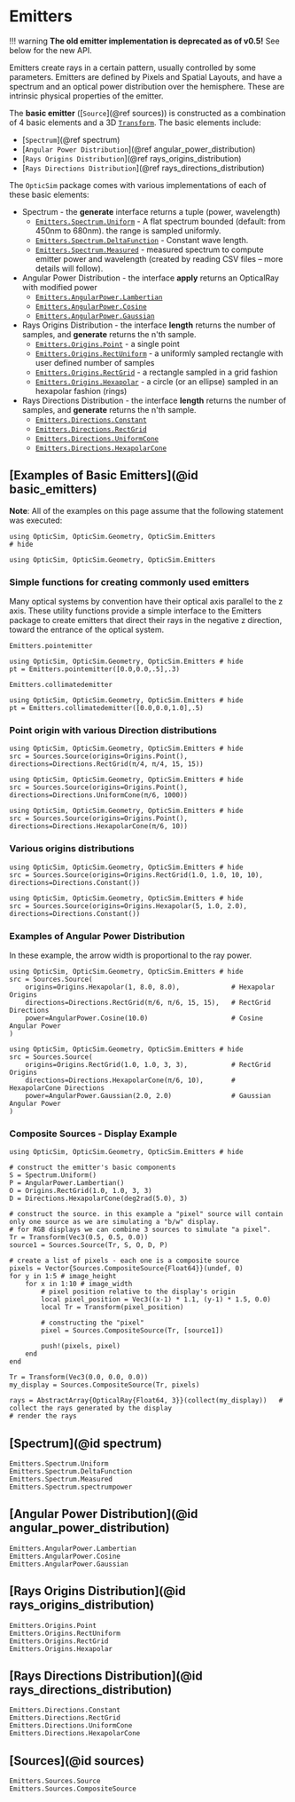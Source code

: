 # Emitters

!!! warning
    **The old emitter implementation is deprecated as of v0.5!** See below for the new API.

Emitters create rays in a certain pattern, usually controlled by some parameters. Emitters are defined by Pixels and Spatial Layouts, and have a spectrum and an optical power distribution over the hemisphere. These are intrinsic physical properties of the emitter.

The **basic emitter** ([`Source`](@ref sources)) is constructed as a combination of 4 basic elements and a 3D [`Transform`](@ref). The basic elements include:
- [`Spectrum`](@ref spectrum)
- [`Angular Power Distribution`](@ref angular_power_distribution)
- [`Rays Origins Distribution`](@ref rays_origins_distribution)
- [`Rays Directions Distribution`](@ref rays_directions_distribution)

The `OpticSim` package comes with various implementations of each of these basic elements:
- Spectrum - the **generate** interface returns a tuple (power, wavelength)
  * [`Emitters.Spectrum.Uniform`](@ref) - A flat spectrum bounded (default: from 450nm to 680nm). the range is sampled uniformly.
  * [`Emitters.Spectrum.DeltaFunction`](@ref) - Constant wave length.
  * [`Emitters.Spectrum.Measured`](@ref) - measured spectrum to compute emitter power and wavelength (created by reading CSV files – more details will follow).
- Angular Power Distribution - the interface **apply** returns an OpticalRay with modified power
  * [`Emitters.AngularPower.Lambertian`](@ref)
  * [`Emitters.AngularPower.Cosine`](@ref)
  * [`Emitters.AngularPower.Gaussian`](@ref)
- Rays Origins Distribution - the interface **length** returns the number of samples, and **generate** returns the n'th sample.
  * [`Emitters.Origins.Point`](@ref) - a single point
  * [`Emitters.Origins.RectUniform`](@ref) - a uniformly sampled rectangle with user defined number of samples
  * [`Emitters.Origins.RectGrid`](@ref) - a rectangle sampled in a grid fashion
  * [`Emitters.Origins.Hexapolar`](@ref) - a circle (or an ellipse) sampled in an hexapolar fashion (rings)
- Rays Directions Distribution - the interface **length** returns the number of samples, and **generate** returns the n'th sample.
  * [`Emitters.Directions.Constant`](@ref)
  * [`Emitters.Directions.RectGrid`](@ref)
  * [`Emitters.Directions.UniformCone`](@ref)
  * [`Emitters.Directions.HexapolarCone`](@ref)

## [Examples of Basic Emitters](@id basic_emitters)

**Note**: All of the examples on this page assume that the following statement was executed:

```@example 
using OpticSim, OpticSim.Geometry, OpticSim.Emitters                                # hide
```

```@example
using OpticSim, OpticSim.Geometry, OpticSim.Emitters
```

### Simple functions for creating commonly used emitters
Many optical systems by convention have their optical axis parallel to the z axis. These utility functions provide a simple interface to the Emitters package to create emitters that direct their rays in the negative z direction, toward the entrance of the optical system.

```@docs; canonical = false
Emitters.pointemitter
```

```@example
using OpticSim, OpticSim.Geometry, OpticSim.Emitters # hide
pt = Emitters.pointemitter([0.0,0.0,.5],.3)
```

```@docs; canonical = false
Emitters.collimatedemitter
```

```@example
using OpticSim, OpticSim.Geometry, OpticSim.Emitters # hide
pt = Emitters.collimatedemitter([0.0,0.0,1.0],.5)
```

### Point origin with various Direction distributions
```@example
using OpticSim, OpticSim.Geometry, OpticSim.Emitters # hide
src = Sources.Source(origins=Origins.Point(), directions=Directions.RectGrid(π/4, π/4, 15, 15))
```

```@example
using OpticSim, OpticSim.Geometry, OpticSim.Emitters # hide
src = Sources.Source(origins=Origins.Point(), directions=Directions.UniformCone(π/6, 1000))
```


```@example
using OpticSim, OpticSim.Geometry, OpticSim.Emitters # hide
src = Sources.Source(origins=Origins.Point(), directions=Directions.HexapolarCone(π/6, 10))
```


### Various origins distributions

```@example
using OpticSim, OpticSim.Geometry, OpticSim.Emitters # hide
src = Sources.Source(origins=Origins.RectGrid(1.0, 1.0, 10, 10), directions=Directions.Constant())
```


```@example
using OpticSim, OpticSim.Geometry, OpticSim.Emitters # hide
src = Sources.Source(origins=Origins.Hexapolar(5, 1.0, 2.0), directions=Directions.Constant())
```


### Examples of Angular Power Distribution

In these example, the arrow width is proportional to the ray power.

```@example
using OpticSim, OpticSim.Geometry, OpticSim.Emitters # hide
src = Sources.Source(
    origins=Origins.Hexapolar(1, 8.0, 8.0),             # Hexapolar Origins
	directions=Directions.RectGrid(π/6, π/6, 15, 15),   # RectGrid Directions
	power=AngularPower.Cosine(10.0)                     # Cosine Angular Power 
)
```

```@example
using OpticSim, OpticSim.Geometry, OpticSim.Emitters # hide
src = Sources.Source(
	origins=Origins.RectGrid(1.0, 1.0, 3, 3),           # RectGrid Origins  
	directions=Directions.HexapolarCone(π/6, 10),       # HexapolarCone Directions
	power=AngularPower.Gaussian(2.0, 2.0)               # Gaussian Angular Power 
)
```

### Composite Sources - Display Example

```@example
using OpticSim, OpticSim.Geometry, OpticSim.Emitters # hide

# construct the emitter's basic components
S = Spectrum.Uniform()
P = AngularPower.Lambertian()
O = Origins.RectGrid(1.0, 1.0, 3, 3)
D = Directions.HexapolarCone(deg2rad(5.0), 3)	
	
# construct the source. in this example a "pixel" source will contain only one source as we are simulating a "b/w" display. 
# for RGB displays we can combine 3 sources to simulate "a pixel".
Tr = Transform(Vec3(0.5, 0.5, 0.0))
source1 = Sources.Source(Tr, S, O, D, P)
	
# create a list of pixels - each one is a composite source
pixels = Vector{Sources.CompositeSource{Float64}}(undef, 0)
for y in 1:5 # image_height
    for x in 1:10 # image_width
        # pixel position relative to the display's origin
        local pixel_position = Vec3((x-1) * 1.1, (y-1) * 1.5, 0.0)
        local Tr = Transform(pixel_position)

        # constructing the "pixel"
        pixel = Sources.CompositeSource(Tr, [source1])

        push!(pixels, pixel)
    end
end
	
Tr = Transform(Vec3(0.0, 0.0, 0.0))
my_display = Sources.CompositeSource(Tr, pixels)

rays = AbstractArray{OpticalRay{Float64, 3}}(collect(my_display))   # collect the rays generated by the display                                                   # render the rays 
```


## [Spectrum](@id spectrum)

```@docs; canonical = false
Emitters.Spectrum.Uniform
Emitters.Spectrum.DeltaFunction
Emitters.Spectrum.Measured
Emitters.Spectrum.spectrumpower
```

## [Angular Power Distribution](@id angular_power_distribution)

```@docs; canonical = false
Emitters.AngularPower.Lambertian
Emitters.AngularPower.Cosine
Emitters.AngularPower.Gaussian
```

## [Rays Origins Distribution](@id rays_origins_distribution)

```@docs; canonical = false
Emitters.Origins.Point
Emitters.Origins.RectUniform
Emitters.Origins.RectGrid
Emitters.Origins.Hexapolar
```

## [Rays Directions Distribution](@id rays_directions_distribution)

```@docs; canonical = false
Emitters.Directions.Constant
Emitters.Directions.RectGrid
Emitters.Directions.UniformCone
Emitters.Directions.HexapolarCone
```

## [Sources](@id sources)

```@docs; canonical = false
Emitters.Sources.Source
Emitters.Sources.CompositeSource
```






